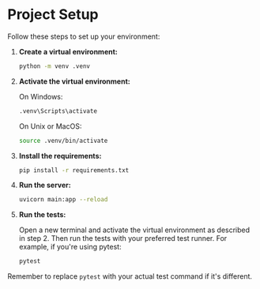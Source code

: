 # Project Setup

Follow these steps to set up your environment:

1. **Create a virtual environment:**

    ```bash
    python -m venv .venv
    ```

2. **Activate the virtual environment:**

    On Windows:

    ```bash
    .venv\Scripts\activate
    ```

    On Unix or MacOS:

    ```bash
    source .venv/bin/activate
    ```

3. **Install the requirements:**

    ```bash
    pip install -r requirements.txt
    ```

4. **Run the server:**

    ```bash
    uvicorn main:app --reload
    ```

5. **Run the tests:**

    Open a new terminal and activate the virtual environment as described in step 2. Then run the tests with your preferred test runner. For example, if you're using pytest:

    ```bash
    pytest
    ```

Remember to replace `pytest` with your actual test command if it's different.

